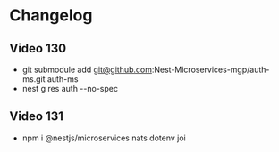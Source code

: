 # Changelog

## Video 130

- git submodule add git@github.com:Nest-Microservices-mgp/auth-ms.git auth-ms
- nest g res auth --no-spec

## Video 131

- npm i @nestjs/microservices nats dotenv joi

